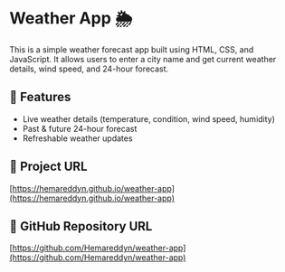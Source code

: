 # Weather App 🌦️

This is a simple weather forecast app built using HTML, CSS, and JavaScript. It allows users to enter a city name and get current weather details, wind speed, and 24-hour forecast.

## 🔧 Features
- Live weather details (temperature, condition, wind speed, humidity)
- Past & future 24-hour forecast
- Refreshable weather updates

## 🔗 Project URL  
[https://hemareddyn.github.io/weather-app](https://hemareddyn.github.io/weather-app)


## 📂 GitHub Repository URL
[https://github.com/Hemareddyn/weather-app](https://github.com/Hemareddyn/weather-app)

